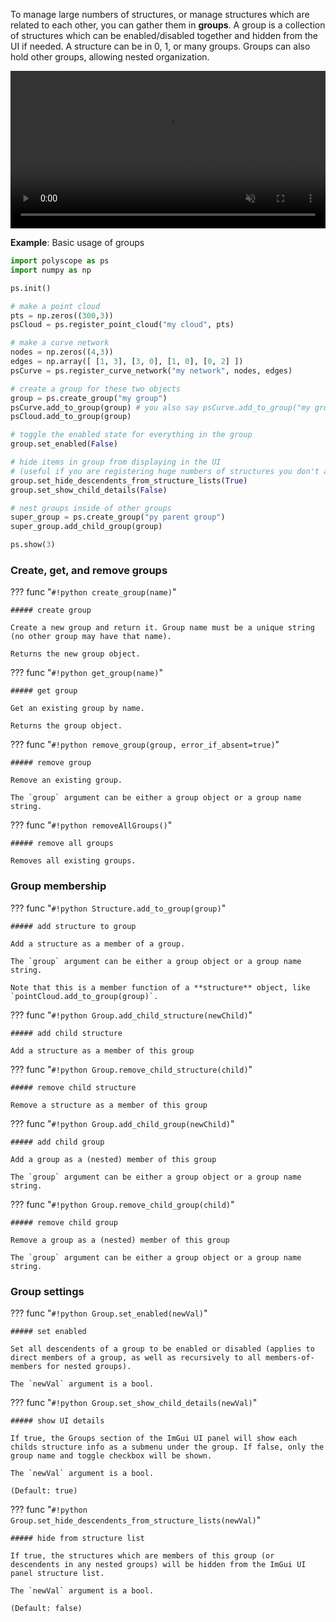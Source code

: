 To manage large numbers of structures, or manage structures which are related to each other, you can gather them in **groups**. A group is a collection of structures which can be enabled/disabled together and hidden from the UI if needed. A structure can be in 0, 1, or many groups. Groups can also hold other groups, allowing nested organization.

<video width=100% autoplay muted loop>
  <source src="/media/groups_demo.mp4" type="video/mp4">
  Your browser does not support the video tag.
</video>


**Example**: Basic usage of groups

```python
import polyscope as ps
import numpy as np

ps.init()

# make a point cloud
pts = np.zeros((300,3))
psCloud = ps.register_point_cloud("my cloud", pts)

# make a curve network
nodes = np.zeros((4,3))
edges = np.array([ [1, 3], [3, 0], [1, 0], [0, 2] ])
psCurve = ps.register_curve_network("my network", nodes, edges)

# create a group for these two objects
group = ps.create_group("my group")
psCurve.add_to_group(group) # you also say psCurve.add_to_group("my group")
psCloud.add_to_group(group)

# toggle the enabled state for everything in the group
group.set_enabled(False)

# hide items in group from displaying in the UI
# (useful if you are registering huge numbers of structures you don't always need to see)
group.set_hide_descendents_from_structure_lists(True)
group.set_show_child_details(False)

# nest groups inside of other groups
super_group = ps.create_group("py parent group")
super_group.add_child_group(group)

ps.show(3)
```

### Create, get, and remove groups

??? func "`#!python create_group(name)`"
    
    ##### create group
    
    Create a new group and return it. Group name must be a unique string (no other group may have that name).

    Returns the new group object.

??? func "`#!python get_group(name)`"
    
    ##### get group
    
    Get an existing group by name. 

    Returns the group object.

??? func "`#!python remove_group(group, error_if_absent=true)`"
    
    ##### remove group
    
    Remove an existing group. 

    The `group` argument can be either a group object or a group name string.


??? func "`#!python removeAllGroups()`"
    
    ##### remove all groups

    Removes all existing groups.


### Group membership

??? func "`#!python Structure.add_to_group(group)`"
    
    ##### add structure to group

    Add a structure as a member of a group.

    The `group` argument can be either a group object or a group name string.

    Note that this is a member function of a **structure** object, like `pointCloud.add_to_group(group)`.


??? func "`#!python Group.add_child_structure(newChild)`"
    
    ##### add child structure

    Add a structure as a member of this group


??? func "`#!python Group.remove_child_structure(child)`"
    
    ##### remove child structure

    Remove a structure as a member of this group


??? func "`#!python Group.add_child_group(newChild)`"
    
    ##### add child group

    Add a group as a (nested) member of this group
    
    The `group` argument can be either a group object or a group name string.

??? func "`#!python Group.remove_child_group(child)`"
    
    ##### remove child group

    Remove a group as a (nested) member of this group
    
    The `group` argument can be either a group object or a group name string.



### Group settings

??? func "`#!python Group.set_enabled(newVal)`"
    
    ##### set enabled

    Set all descendents of a group to be enabled or disabled (applies to direct members of a group, as well as recursively to all members-of-members for nested groups).

    The `newVal` argument is a bool.

??? func "`#!python Group.set_show_child_details(newVal)`"
    
    ##### show UI details

    If true, the Groups section of the ImGui UI panel will show each childs structure info as a submenu under the group. If false, only the group name and toggle checkbox will be shown.

    The `newVal` argument is a bool.
    
    (Default: true)

??? func "`#!python Group.set_hide_descendents_from_structure_lists(newVal)`"
    
    ##### hide from structure list

    If true, the structures which are members of this group (or descendents in any nested groups) will be hidden from the ImGui UI panel structure list.
    
    The `newVal` argument is a bool.

    (Default: false)
    
